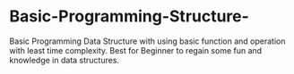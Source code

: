 # Basic-Programming-Structure-
Basic Programming Data Structure with using basic function and operation with least time complexity. Best for Beginner to regain some fun and knowledge in data structures.
